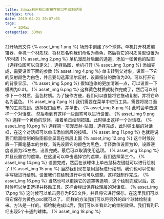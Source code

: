 ```yaml
---
title: 3dmax利用视口画布在窗口中绘制贴图
mathjax: true
date: 2019-04-21 20:07:03
tags:
    - 3DMax
categories: 3DMax
---
```

打开场景文件
{% asset_img 1.png %}
场景中创建了5个球体。单机打开材质编辑器，单机一个材质球，将材质名称我们命名为黄色，然后将它的材质类型设置为VR材质
{% asset_img 2.png %}
单机漫反射后面的通道，添加一张黄色的贴图（选择位图可以自定义），选择贴图，单机打开
{% asset_img 3.png %}
添加完成，需要设置下面的参数
{% asset_img 4.png %}
单击转到父对象，设置一下它的反射颜色为白色，并且要勾选菲涅尔反射，设置细分的数值为20。可以打开它的背景显示。
{% asset_img 5.png %}
假如渲染的更加清晰一点，可以设置一下模糊为0.01。
{% asset_img 6.png %}
这样黄色材质就制作完成了，然后可以制作下一个材质，蓝色材质。为了操作方便，我们可以直接将它拖动复制，并将它命名为蓝色。
{% asset_img 7.png %}
我们需要在菜单中进行工具，需要将视口画布的工具找到。选择视口画布，并单击。
{% asset_img 8.png %}
此时会单击这样一个对话框。 然后看到有这样一些画笔可以进行设置。
{% asset_img 9.png %}
选择一个黄色的球体，接着单击绘制按钮。此时弹出这样一个对话框。
{% asset_img 10.png %}
选择第一项漫反射-贴图，选择完成，此时弹出层的对话框，在这个对话框可以单击添加新层的按钮。
{% asset_img 11.png %}
也就是说我们后面绘制的贴图都会呈现在新层上面
{% asset_img 12.png %}
这个时候设置一下画笔基本的参数。首先设置它的颜色为黑色，半径数值设置为10，设置硬度设置为25左右，设置完成。最后可以取消使用选项。
{% asset_img 13.png %}
并且设置它的遮罩。在这里可以单击选择它的遮罩，我们选择第三个。
{% asset_img 14.png %}
设置完成，然后在该球体上单击鼠标左键就可以进行绘制了
{% asset_img 15.png %}
当然我们现在是用鼠标进行绘制，我们也可以使用手写板进行绘制。设置我们在绘制进行中也可以调整。这样就制作完成。
{% asset_img 16.png %}
当然也可以更换它的遮罩等选项，这个绘制完成以后。这时候可以单击选择并移动工具。这样会弹出保存纹理层的对话框。
{% asset_img 17.png %}
这时候可以单击另存为PSD文件，并且将它进行保存。在这里我们可以将它保存为黄色.psd就可以了。
同样的方法我们可以将另外的四个球体绘制出来。方法是一样的。都绘制完成以后，我们可以查看此时的绘制效果。我们看到已经出现5个卡通的球体。
{% asset_img 18.png %}